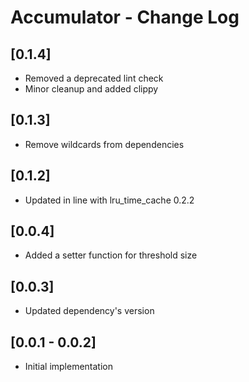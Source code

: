 # Accumulator - Change Log

## [0.1.4]
- Removed a deprecated lint check
- Minor cleanup and added clippy

## [0.1.3]
- Remove wildcards from dependencies

## [0.1.2]
- Updated in line with lru_time_cache 0.2.2

## [0.0.4]
- Added a setter function for threshold size

## [0.0.3]
- Updated dependency's version

## [0.0.1 - 0.0.2]
- Initial implementation
